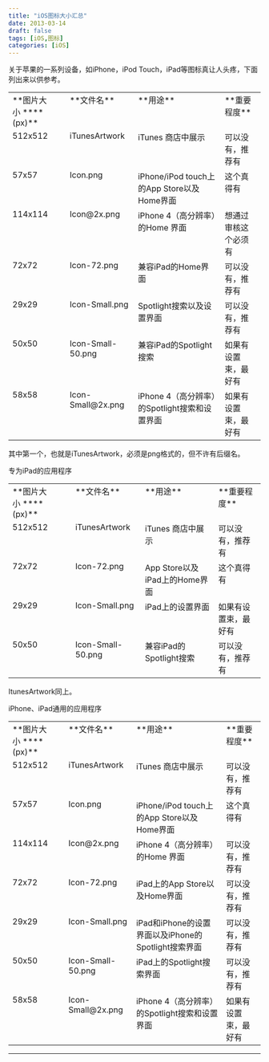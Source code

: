 ```yaml
---
title: "iOS图标大小汇总"
date: 2013-03-14
draft: false
tags: [iOS,图标]
categories: [iOS]
---
```


关于苹果的一系列设备，如iPhone，iPod Touch，iPad等图标真让人头疼，下面列出来以供参考。


<table><tbody><tr valign="TOP"><td>
**图片大小 ****(px)** 
</td><td>
**文件名** 
</td><td>
**用途** 
</td><td>
**重要程度** 
</td></tr><tr valign="TOP"><td>
512x512
</td><td>
iTunesArtwork
</td><td>
iTunes 商店中展示
</td><td>
可以没有，推荐有
</td></tr><tr valign="TOP"><td>
57x57
</td><td>
Icon.png
</td><td>
iPhone/iPod touch上的App Store以及Home界面
</td><td>
这个真得有
</td></tr><tr valign="TOP"><td>
114x114
</td><td>
Icon@2x.png
</td><td>
iPhone 4（高分辨率）的Home 界面
</td><td>
想通过审核这个必须有
</td></tr><tr valign="TOP"><td>
72x72
</td><td>
Icon-72.png
</td><td>
兼容iPad的Home界面
</td><td>
可以没有，推荐有
</td></tr><tr valign="TOP"><td>
29x29
</td><td>
Icon-Small.png
</td><td>
Spotlight搜索以及设置界面
</td><td>
可以没有，推荐有
</td></tr><tr valign="TOP"><td>
50x50
</td><td>
Icon-Small-50.png
</td><td>
兼容iPad的Spotlight搜索
</td><td>
如果有设置束，最好有
</td></tr><tr valign="TOP"><td>
58x58
</td><td>
Icon-Small@2x.png
</td><td>
iPhone 4（高分辨率）的Spotlight搜索和设置界面
</td><td>
如果有设置束，最好有
</td></tr></tbody></table>


其中第一个，也就是iTunesArtwork，必须是png格式的，但不许有后缀名。

专为iPad的应用程序


<table><tbody><tr valign="TOP"><td>
**图片大小 ****(px)** 
</td><td>
**文件名** 
</td><td>
**用途** 
</td><td>
**重要程度** 
</td></tr><tr valign="TOP"><td>
512x512
</td><td>
iTunesArtwork
</td><td>
iTunes 商店中展示
</td><td>
可以没有，推荐有
</td></tr><tr valign="TOP"><td>
72x72
</td><td>
Icon-72.png
</td><td>
App Store以及iPad上的Home界面
</td><td>
这个真得有
</td></tr><tr valign="TOP"><td>
29x29
</td><td>
Icon-Small.png
</td><td>
iPad上的设置界面
</td><td>
如果有设置束，最好有
</td></tr><tr valign="TOP"><td>
50x50
</td><td>
Icon-Small-50.png
</td><td>
兼容iPad的Spotlight搜索
</td><td>
可以没有，推荐有
</td></tr></tbody></table>


ItunesArtwork同上。

iPhone、iPad通用的应用程序


<table><tbody><tr valign="TOP"><td>
**图片大小 ****(px)** 
</td><td>
**文件名** 
</td><td>
**用途** 
</td><td>
**重要程度** 
</td></tr><tr valign="TOP"><td>
512x512
</td><td>
iTunesArtwork
</td><td>
iTunes 商店中展示
</td><td>
可以没有，推荐有
</td></tr><tr valign="TOP"><td>
57x57
</td><td>
Icon.png
</td><td>
iPhone/iPod touch上的App Store以及Home界面
</td><td>
这个真得有
</td></tr><tr valign="TOP"><td>
114x114
</td><td>
Icon@2x.png
</td><td>
iPhone 4（高分辨率）的Home 界面
</td><td>
可以没有，推荐有
</td></tr><tr valign="TOP"><td>
72x72
</td><td>
Icon-72.png
</td><td>
iPad上的App Store以及Home界面
</td><td>
可以没有，推荐有
</td></tr><tr valign="TOP"><td>
29x29
</td><td>
Icon-Small.png
</td><td>
iPad和iPhone的设置界面以及iPhone的Spotlight搜索界面
</td><td>
可以没有，推荐有
</td></tr><tr valign="TOP"><td>
50x50
</td><td>
Icon-Small-50.png
</td><td>
iPad上的Spotlight搜索界面
</td><td>
可以没有，推荐有
</td></tr><tr valign="TOP"><td>
58x58
</td><td>
Icon-Small@2x.png
</td><td>
iPhone 4（高分辨率）的Spotlight搜索和设置界面
</td><td>
如果有设置束，最好有
</td></tr></tbody></table>

 
- - -
 